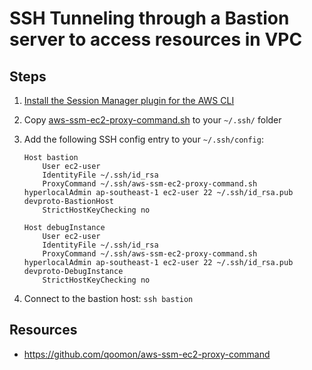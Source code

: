 # SSH Tunneling through a Bastion server to access resources in VPC

## Steps

1. [Install the Session Manager plugin for the AWS CLI](https://docs.aws.amazon.com/systems-manager/latest/userguide/session-manager-working-with-install-plugin.html)

1. Copy [aws-ssm-ec2-proxy-command.sh](./aws-ssm-ec2-proxy-command.sh) to your `~/.ssh/` folder

1. Add the following SSH config entry to your `~/.ssh/config`:

    ```
    Host bastion
        User ec2-user
        IdentityFile ~/.ssh/id_rsa
        ProxyCommand ~/.ssh/aws-ssm-ec2-proxy-command.sh hyperlocalAdmin ap-southeast-1 ec2-user 22 ~/.ssh/id_rsa.pub devproto-BastionHost
        StrictHostKeyChecking no

    Host debugInstance
        User ec2-user
        IdentityFile ~/.ssh/id_rsa
        ProxyCommand ~/.ssh/aws-ssm-ec2-proxy-command.sh hyperlocalAdmin ap-southeast-1 ec2-user 22 ~/.ssh/id_rsa.pub devproto-DebugInstance
        StrictHostKeyChecking no
    ```

1. Connect to the bastion host: `ssh bastion`

## Resources

* https://github.com/qoomon/aws-ssm-ec2-proxy-command

